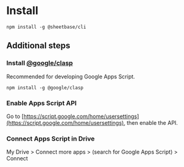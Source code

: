 # Install

`npm install -g @sheetbase/cli`

## Additional steps

### Install [@google/clasp](https://github.com/google/clasp)

Recommended for developing Google Apps Script.

`npm install -g @google/clasp`

### Enable Apps Script API

Go to [https://script.google.com/home/usersettings](https://script.google.com/home/usersettings), then enable the API.

### Connect Apps Script in Drive

My Drive > Connect more apps > (search for Google Apps Script) > Connect